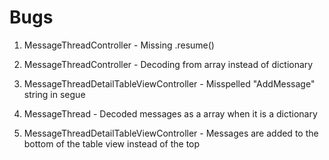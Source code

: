 #  Bugs
1. MessageThreadController - Missing .resume()

2. MessageThreadController - Decoding from array instead of dictionary

3. MessageThreadDetailTableViewController - Misspelled "AddMessage" string in segue

4. MessageThread - Decoded messages as a array when it is a dictionary

5. MessageThreadDetailTableViewController - Messages are added to the bottom of the table view instead of the top
